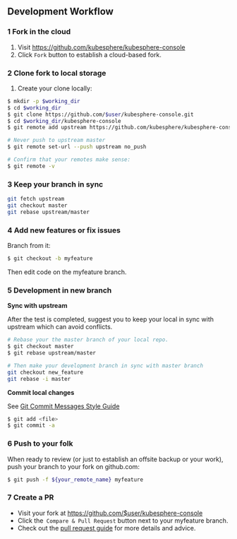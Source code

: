 ## Development Workflow

### 1 Fork in the cloud

1. Visit https://github.com/kubesphere/kubesphere-console
2. Click `Fork` button to establish a cloud-based fork.

### 2 Clone fork to local storage

1. Create your clone locally:

```bash
$ mkdir -p $working_dir
$ cd $working_dir
$ git clone https://github.com/$user/kubesphere-console.git
$ cd $working_dir/kubesphere-console
$ git remote add upstream https://github.com/kubesphere/kubesphere-console.git

# Never push to upstream master
$ git remote set-url --push upstream no_push

# Confirm that your remotes make sense:
$ git remote -v
```

### 3 Keep your branch in sync

```bash
git fetch upstream
git checkout master
git rebase upstream/master
```

### 4 Add new features or fix issues

Branch from it:

```bash
$ git checkout -b myfeature
```

Then edit code on the myfeature branch.

### 5 Development in new branch

**Sync with upstream**

After the test is completed, suggest you to keep your local in sync with upstream which can avoid conflicts.

```bash
# Rebase your the master branch of your local repo.
$ git checkout master
$ git rebase upstream/master

# Then make your development branch in sync with master branch
git checkout new_feature
git rebase -i master
```
**Commit local changes**

See [Git Commit Messages Style Guide](./contributing-guide.md#git-commit-messages)

```bash
$ git add <file>
$ git commit -a
```

### 6 Push to your folk

When ready to review (or just to establish an offsite backup or your work), push your branch to your fork on github.com:

```bash
$ git push -f ${your_remote_name} myfeature
```

### 7 Create a PR

- Visit your fork at https://github.com/$user/kubesphere-console
- Click the` Compare & Pull Request` button next to your myfeature branch.
- Check out the [pull request guide](./contributing-guide.md#pull-requests) for more details and advice.
